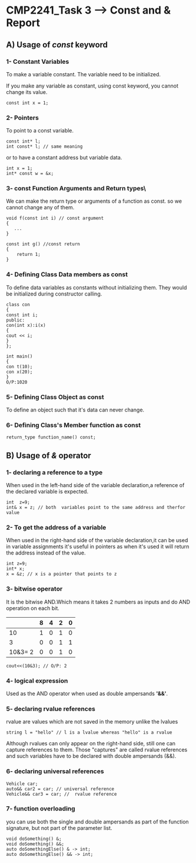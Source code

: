 # CMP2241_Task 3 --> Const and & Report


## A) Usage of _const_ keyword

### 1- Constant Variables 

To make a variable constant. The variable need to be initialized.

If you make any variable as constant, using const keyword, you cannot change its value.

```
const int x = 1;
```
### 2- Pointers 

To point to a const variable. 

```
const int* l;
int const* l; // same meaning
```
or to have a constant address but variable data.  
```
int x = 1;
int* const w = &x; 
```
### 3-  const Function Arguments and Return types\

We can make the return type or arguments of a function as const. so we cannot change any of them.

```
void f(const int i) // const argument
{
   ...
}

const int g() //const return
{
    return 1;
}
```
### 4- Defining Class Data members as const

To define data variables as constants without initializing them. 
They would be initialized during constructor calling.     
```
class con
{
const int i;
public:
con(int x):i(x)
{
cout << i;
}
};

int main()
{
con t(10);
con x(20);
}
O/P:1020
```
### 5- Defining Class Object as const
To define an object such that it's data can never change.

### 6-  Defining Class's Member function as const

```
return_type function_name() const;
```


## B) Usage of _&_ operator

### 1- declaring a reference to a type
When used in the left-hand side of the variable declaration,a reference of the declared variable is expected. 

```
int  z=9;
int& x = z; // both  variables point to the same address and therfor value
```

### 2- To get the address of a variable

When used in the right-hand side of the variable declaration,it can be used in variable assignments
it's useful in pointers as when it's used it will return the address instead of the value. 

```
int z=9;
int* x;
x = &z; // x is a pointer that points to z
```
### 3- bitwise operator


It is the bitwise AND.Which means it takes 2 numbers as inputs and do AND
operation on each bit.


|       | 8       | 4     | 2      |0      |
|-------|--------|-------|--------|--------|
| 10    |      1 |      0|       1|       0|
| 3     |      0 |      0|       1|       1|
|10&3= 2|      0 |      0|       1|       0|

```
cout<<(10&3); // O/P: 2
```
### 4- logical expression

Used as the AND operator when used as double ampersands **'&&'**. 

### 5- declaring rvalue references

rvalue are values which are not saved in the memory unlike the lvalues
```
string l = "hello" // l is a lvalue whereas "hello" is a rvalue  
```

Although rvalues can only appear on the right-hand side, still one can capture references to them. Those "captures" are called rvalue references and such variables have to be declared with double ampersands (&&). 


### 6- declaring universal references


```
Vehicle car;
auto&& car2 = car; // universal reference
Vehicle&& car3 = car; //  rvalue reference
```

### 7- function overloading

 you can use both the single and double ampersands as part of the function signature, but not part of the parameter list.
 
 ```
 void doSomething() &;
void doSomething() &&;
auto doSomethingElse() & -> int;
auto doSomethingElse() && -> int;
```
